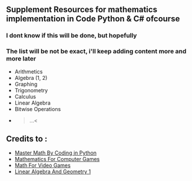 ## Supplement Resources for mathematics implementation in Code Python & C# ofcourse 
### I dont know if this will be done, but hopefully
### The list will be not be exact, i'll keep adding content more and more later
- Arithmetics
- Algebra (1, 2)
- Graphing
- Trigonometry
- Calculus 
- Linear Algebra
- Bitwise Operations
- >...<


## Credits to  : 
- [Master Math By Coding in Python](https://www.udemy.com/course/math-with-python/)
- [Mathematics For Computer Games](https://www.udemy.com/course/games_mathematics/learn/lecture/13570180?start=0#overview)
- [Math For Video Games](https://www.udemy.com/course/math-for-games/)
- [Linear Algebra And Geometry 1](https://www.udemy.com/course/linear-algebra-and-geometry-1/)
